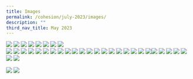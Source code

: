 ```yaml
---
title: Images
permalink: /cohesion/july-2023/images/
description: ""
third_nav_title: May 2023
---
```

![](/images/Cohesion/May%202023/7-simple-habits.png)
![](/images/Cohesion/May%202023/ace-your-job-search-title.png)
![](/images/Cohesion/May%202023/advocating-green-living.png)
![](/images/Cohesion/May%202023/catherine-loke-quote.png)
![](/images/Cohesion/May%202023/championing-mental-wellness-title.png)
![](/images/Cohesion/May%202023/chicken-revealed-inforgraphics-1.png)
![](/images/Cohesion/May%202023/chicken-rice-sustainability-title.png)
![](/images/Cohesion/May%202023/cohesion_logo.gif)  
![](/images/Cohesion/May%202023/enabling-partnerships-volunteerism.png)
![](/images/Cohesion/May%202023/fun-facts.png)
![](/images/Cohesion/May%202023/getaway.png)
![](/images/Cohesion/May%202023/grand-shrine-hall.png)
![](/images/Cohesion/May%202023/guan-yin-hall.png)
![](/images/Cohesion/May%202023/home-visiting.png)
![](/images/Cohesion/May%202023/interfaith.png)
![](/images/Cohesion/May%202023/interfaith-adventures-title.png)
![](/images/Cohesion/May%202023/kendrick-quote.png)
![](/images/Cohesion/May%202023/kopi%20pic.png)
![](/images/Cohesion/May%202023/kv-interfaith.png)
![](/images/Cohesion/May%202023/martin-yeo-quote.png)
![](/images/Cohesion/May%202023/meet-our-student-leader.png)
![](/images/Cohesion/May%202023/moon%20pic.png)
![](/images/Cohesion/May%202023/nw-arrow.png)
![](/images/Cohesion/May%202023/nw-cohesion-logo-2023.gif)
![](/images/Cohesion/May%202023/omak%20pic.png)
![](/images/Cohesion/May%202023/promoting-health-wellness.png)
![](/images/Cohesion/May%202023/reflexology.png)
![](/images/Cohesion/May%202023/roadmap_01.jpg)![](/images/Cohesion/May%202023/roadmap_03.jpg)
![](/images/Cohesion/May%202023/square-facebook.png)
![](/images/Cohesion/May%202023/square-instagram.png)
![](/images/Cohesion/May%202023/square-youtube.png)
![](/images/Cohesion/May%202023/telegram.png)
![](/images/Cohesion/May%202023/uplifting-the-community.png)
![](/images/Cohesion/May%202023/what-does-chicken-rice-have-to-do-with-sustainability-title.png)

![](/images/Cohesion/May%202023/voucher-animation.gif)
![](/images/Cohesion/May%202023/roadmap_02.jpg)
